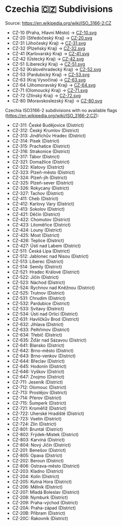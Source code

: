 # Czechia 🇨🇿 Subdivisions

Source: https://en.wikipedia.org/wiki/ISO_3166-2:CZ

* CZ-10 (Praha, Hlavní Město) -> [CZ-10.svg](https://github.com/amckenna41/iso3166-flag-icons/blob/main/iso3166-2-icons/CZ/CZ-10.svg)
* CZ-20 (Středočeský Kraj) -> [CZ-20.svg](https://github.com/amckenna41/iso3166-flag-icons/blob/main/iso3166-2-icons/CZ/CZ-20.svg)
* CZ-31 (Jihočeský Kraj) -> [CZ-31.svg](https://github.com/amckenna41/iso3166-flag-icons/blob/main/iso3166-2-icons/CZ/CZ-31.svg)
* CZ-32 (Plzeňský Kraj) -> [CZ-32.svg](https://github.com/amckenna41/iso3166-flag-icons/blob/main/iso3166-2-icons/CZ/CZ-32.svg)
* CZ-41 (Karlovarský Kraj) -> [CZ-41.svg](https://github.com/amckenna41/iso3166-flag-icons/blob/main/iso3166-2-icons/CZ/CZ-41.svg)
* CZ-42 (Ústecký Kraj) -> [CZ-42.svg](https://github.com/amckenna41/iso3166-flag-icons/blob/main/iso3166-2-icons/CZ/CZ-42.svg)
* CZ-51 (Liberecký Kraj) -> [CZ-51.svg](https://github.com/amckenna41/iso3166-flag-icons/blob/main/iso3166-2-icons/CZ/CZ-51.svg)
* CZ-52 (Královéhradecký Kraj) -> [CZ-52.svg](https://github.com/amckenna41/iso3166-flag-icons/blob/main/iso3166-2-icons/CZ/CZ-52.svg)
* CZ-53 (Pardubický Kraj) -> [CZ-53.svg](https://github.com/amckenna41/iso3166-flag-icons/blob/main/iso3166-2-icons/CZ/CZ-53.svg)
* CZ-63 (Kraj Vysočina) -> [CZ-63.svg](https://github.com/amckenna41/iso3166-flag-icons/blob/main/iso3166-2-icons/CZ/CZ-63.svg)
* CZ-64 (Jihomoravský Kraj) -> [CZ-64.svg](https://github.com/amckenna41/iso3166-flag-icons/blob/main/iso3166-2-icons/CZ/CZ-64.svg)
* CZ-71 (Olomoucký Kraj) -> [CZ-71.svg](https://github.com/amckenna41/iso3166-flag-icons/blob/main/iso3166-2-icons/CZ/CZ-71.svg)
* CZ-72 (Zlínský Kraj) -> [CZ-72.svg](https://github.com/amckenna41/iso3166-flag-icons/blob/main/iso3166-2-icons/CZ/CZ-72.svg)
* CZ-80 (Moravskoslezský Kraj) -> [CZ-80.svg](https://github.com/amckenna41/iso3166-flag-icons/blob/main/iso3166-2-icons/CZ/CZ-80.svg)

Czechia ISO3166-2 subdivisions with no available flags (https://en.wikipedia.org/wiki/ISO_3166-2:CZ):

* CZ-311: České Budějovice (District)
* CZ-312: Český Krumlov (District)
* CZ-313: Jindřichův Hradec (District)
* CZ-314: Písek (District)
* CZ-315: Prachatice (District)
* CZ-316: Strakonice (District)
* CZ-317: Tábor (District)
* CZ-321: Domažlice (District)
* CZ-322: Klatovy (District)
* CZ-323: Plzeň-město (District)
* CZ-324: Plzeň-jih (District)
* CZ-325: Plzeň-sever (District)
* CZ-326: Rokycany (District)
* CZ-327: Tachov (District)
* CZ-411: Cheb (District)
* CZ-412: Karlovy Vary (District)
* CZ-413: Sokolov (District)
* CZ-421: Děčín (District)
* CZ-422: Chomutov (District)
* CZ-423: Litoměřice (District)
* CZ-424: Louny (District)
* CZ-425: Most (District)
* CZ-426: Teplice (District)
* CZ-427: Ústí nad Labem (District)
* CZ-511: Česká Lípa (District)
* CZ-512: Jablonec nad Nisou (District)
* CZ-513: Liberec (District)
* CZ-514: Semily (District)
* CZ-521: Hradec Králové (District)
* CZ-522: Jičín (District)
* CZ-523: Náchod (District)
* CZ-524: Rychnov nad Kněžnou (District)
* CZ-525: Trutnov (District)
* CZ-531: Chrudim (District)
* CZ-532: Pardubice (District)
* CZ-533: Svitavy (District)
* CZ-534: Ústí nad Orlicí (District)
* CZ-631: Havlíčkův Brod (District)
* CZ-632: Jihlava (District)
* CZ-633: Pelhřimov (District)
* CZ-634: Třebíč (District)
* CZ-635: Žďár nad Sázavou (District)
* CZ-641: Blansko (District)
* CZ-642: Brno-město (District)
* CZ-643: Brno-venkov (District)
* CZ-644: Břeclav (District)
* CZ-645: Hodonín (District)
* CZ-646: Vyškov (District)
* CZ-647: Znojmo (District)
* CZ-711: Jeseník (District)
* CZ-712: Olomouc (District)
* CZ-713: Prostějov (District)
* CZ-714: Přerov (District)
* CZ-715: Šumperk (District)
* CZ-721: Kroměříž (District)
* CZ-722: Uherské Hradiště (District)
* CZ-723: Vsetín (District)
* CZ-724: Zlín (District)
* CZ-801: Bruntál (District)
* CZ-802: Frýdek-Místek (District)
* CZ-803: Karviná (District)
* CZ-804: Nový Jičín (District)
* CZ-201: Benešov (District)
* CZ-805: Opava (District)
* CZ-202: Beroun (District)
* CZ-806: Ostrava-město (District)
* CZ-203: Kladno (District)
* CZ-204: Kolín (District)
* CZ-205: Kutná Hora (District)
* CZ-206: Mělník (District)
* CZ-207: Mladá Boleslav (District)
* CZ-208: Nymburk (District)
* CZ-209: Praha-východ (District)
* CZ-20A: Praha-západ (District)
* CZ-20B: Příbram (District)
* CZ-20C: Rakovník (District)